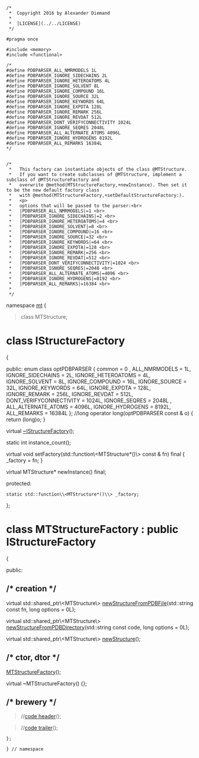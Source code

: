 ~~~ { .cpp }
/*
 *  Copyright 2016 by Alexander Diemand
 *
 *  [LICENSE](../../LICENSE)
 */

#pragma once

#include <memory>
#include <functional>

/*
#define PDBPARSER_ALL_NMRMODELS 1L
#define PDBPARSER_IGNORE_SIDECHAINS 2L
#define PDBPARSER_IGNORE_HETEROATOMS 4L
#define PDBPARSER_IGNORE_SOLVENT 8L
#define PDBPARSER_IGNORE_COMPOUND 16L
#define PDBPARSER_IGNORE_SOURCE 32L
#define PDBPARSER_IGNORE_KEYWORDS 64L
#define PDBPARSER_IGNORE_EXPDTA 128L
#define PDBPARSER_IGNORE_REMARK 256L
#define PDBPARSER_IGNORE_REVDAT 512L
#define PDBPARSER_DONT_VERIFYCONNECTIVITY 1024L
#define PDBPARSER_IGNORE_SEQRES 2048L 
#define PDBPARSER_ALL_ALTERNATE_ATOMS 4096L
#define PDBPARSER_IGNORE_HYDROGENS 8192L
#define PDBPARSER_ALL_REMARKS 16384L
*/


/*
 *   This factory can instantiate objects of the class @MTStructure. 
 *   If you want to create subclasses of @MTStructure, implement a subclass of @MTStructureFactory and
 *   overwrite @method(MTStructureFactory,+newInstance). Then set it to be the new default factory class 
 *   with @method(MTStructureFactory,+setDefaultStructureFactory:).
 *   <p>
 *   options that will be passed to the parser:<br>
 *   |PDBPARSER_ALL_NMRMODELS|=1 <br>
 *   |PDBPARSER_IGNORE_SIDECHAINS|=2 <br>
 *   |PDBPARSER_IGNORE_HETEROATOMS|=4 <br>
 *   |PDBPARSER_IGNORE_SOLVENT|=8 <br>
 *   |PDBPARSER_IGNORE_COMPOUND|=16 <br>
 *   |PDBPARSER_IGNORE_SOURCE|=32 <br>
 *   |PDBPARSER_IGNORE_KEYWORDS|=64 <br>
 *   |PDBPARSER_IGNORE_EXPDTA|=128 <br>
 *   |PDBPARSER_IGNORE_REMARK|=256 <br>
 *   |PDBPARSER_IGNORE_REVDAT|=512 <br>
 *   |PDBPARSER_DONT_VERIFYCONNECTIVITY|=1024 <br>
 *   |PDBPARSER_IGNORE_SEQRES|=2048 <br>
 *   |PDBPARSER_ALL_ALTERNATE_ATOMS|=4096 <br>
 *   |PDBPARSER_IGNORE_HYDROGENS|=8192 <br>
 *   |PDBPARSER_ALL_REMARKS|=16384 <br>
 *
 */
~~~

namespace [mt](namespace_mt.list) {

>class MTStructure;

# class IStructureFactory
{

public:
	enum class optPDBPARSER {
		common 			= 	    0 ,
		ALL_NMRMODELS 		= 	    1L,
		IGNORE_SIDECHAINS 	=	    2L,
		IGNORE_HETEROATOMS 	=	    4L,
		IGNORE_SOLVENT 		=	    8L,
		IGNORE_COMPOUND 	=	   16L,
		IGNORE_SOURCE 		=	   32L,
		IGNORE_KEYWORDS 	=	   64L,
		IGNORE_EXPDTA 		=	  128L,
		IGNORE_REMARK 		=	  256L,
		IGNORE_REVDAT 		=	  512L,
		DONT_VERIFYCONNECTIVITY =	 1024L,
		IGNORE_SEQRES 		=	 2048L ,
		ALL_ALTERNATE_ATOMS 	=	 4096L,
		IGNORE_HYDROGENS 	=	 8192L,
		ALL_REMARKS 		=	16384L };
	//long operator long(optPDBPARSER const & o) { return (long)o; }

 virtual [~IStructureFactory](MTStructureFactory_dtor.cpp.md)();

 static int instance_count();

 virtual void setFactory(std::function\\<MTStructure*()\\> const & fn) final { _factory = fn; }

 virtual MTStructure* newInstance() final;

protected:

	static std::function\\<MTStructure*()\\> _factory;

};

# class MTStructureFactory : public IStructureFactory
{

public:

## /* creation */

virtual std::shared_ptr\\<MTStructure\\> [newStructureFromPDBFile](MTStructureFactory_creation.cpp.md)(std::string const fn, long options = 0L);

virtual std::shared_ptr\\<MTStructure\\> [newStructureFromPDBDirectory](MTStructureFactory_creation.cpp.md)(std::string const code, long options = 0L);

virtual std::shared_ptr\\<MTStructure\\> [newStructure](MTStructureFactory_creation.cpp.md)();

## /* ctor, dtor */

[MTStructureFactory](MTStructureFactory_ctor.cpp.md)();

virtual ~MTStructureFactory() {};

## /* brewery */

>//[code header](MTStructureFactory_-alpha-.md)();

>//[code trailer](MTStructureFactory_-omega-.md)();


~~~ { .cpp }
};

} // namespace
~~~
